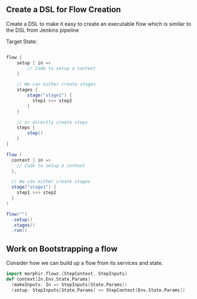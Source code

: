 ## Create a DSL for Flow Creation

Create a DSL to make it easy to create an executable flow which is similar to the DSL from Jenkins pipeline

Target State:

```scala

flow {
    setup { in =>
        // Code to setup a context
    }

    // We can either create stages
    stages {
        stage("stage1") {
          step1 >>> step2
        }
    }

    // or directly create steps
    steps {
        step()
    }
}

flow (
  context { in =>
    // Code to setup a context
  },

  // We can either create stages
  stage("stage1") {
    step1 >>> step2
  }
)

flow("")
  .setup()
  .stages()
  .run()

```

## Work on Bootstrapping a flow

Consider how we can build up a flow from its services and state.

```scala
import morphir.flowz.{StepContext, StepInputs}
def context[In,Env,State,Params]
  (makeInputs: In => StepInputs[State,Params])
  (setup: StepInputs[State,Params] => StepContext[Env,State,Params])
```

